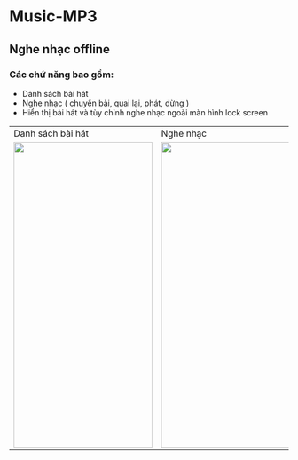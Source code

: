 # Music-MP3
## Nghe nhạc offline

### Các chứ năng bao gồm:
- Danh sách bài hát
- Nghe nhạc ( chuyển bài, quai lại, phát, dừng )
- Hiển thị bài hát và tùy chỉnh nghe nhạc ngoài màn hình lock screen

<table>
  <tr>
    <td>Danh sách bài hát</td>
     <td>Nghe nhạc</td>
     <td>Lock screen</td>
  </tr>
  <tr>
    <td><img src="https://user-images.githubusercontent.com/56188558/217163306-e954598a-c563-4bae-9c7c-dd98b8e6b419.png" width=250 height=550></td>
    <td><img src="https://user-images.githubusercontent.com/56188558/217163338-93e41f07-578b-43e9-b54a-00cfd6c7dfa3.png" width=250 height=550></td>
    <td><img src="https://user-images.githubusercontent.com/56188558/217165197-086eb4f1-b155-40aa-92ef-ac8025dfd69c.jpg" width=250 height=550></td>
  </tr>
 </table>


